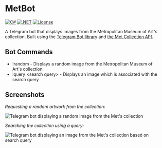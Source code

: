 # MetBot
[![C#](https://img.shields.io/badge/Language-CSharp-darkgreen.svg)](https://en.wikipedia.org/wiki/C_Sharp_(programming_language)) [![.NET](https://github.com/markjamesm/MetBot/actions/workflows/dotnet.yml/badge.svg)](https://github.com/markjamesm/MetBot/actions/workflows/dotnet.yml) [![License](https://img.shields.io/badge/License-GPL-orange.svg)](https://www.gnu.org/licenses/gpl-3.0.en.html)

A Telegram bot that displays images from the Metropolitan Museum of Art's collection. Built using the [Telegram.Bot library](https://github.com/TelegramBots/Telegram.Bot) and [the Met Collection API](https://metmuseum.github.io/).

## Bot Commands

* !random - Displays a random image from the Metropolitan Museum of Art's collection
* !query \<search query\> - Displays an image which is associated with the search query

## Screenshots

<i>Requesting a random artwork from the collection:</i>

<img src="https://markjames.dev/img/posts/metbot/csharp_telegram_bot_random_image.jpg" class="img-fluid" alt="Telegram bot displaying a random image from the Met's collection">


<i>Searching the collection using a query:</i>

<img src="https://markjames.dev/img/posts/metbot/csharp_telegram_bot_search.jpg" class="img-fluid" alt="Telegram bot displaying an image from the Met's collection based on search query">
